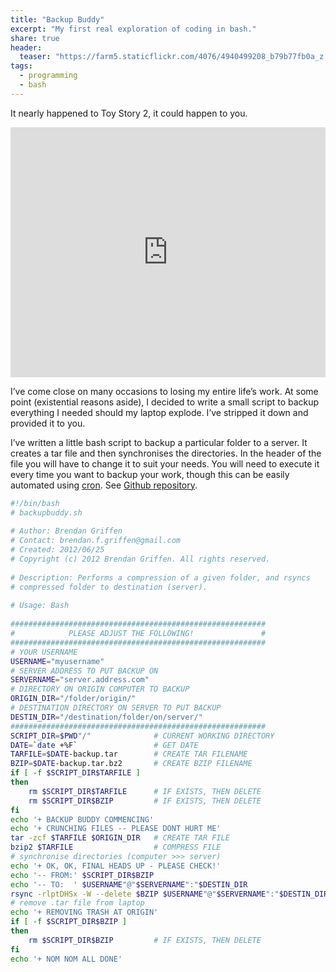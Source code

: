 ```yaml
---
title: "Backup Buddy"
excerpt: "My first real exploration of coding in bash."
share: true
header:
  teaser: "https://farm5.staticflickr.com/4076/4940499208_b79b77fb0a_z.jpg"
tags:
  - programming
  - bash
---
```


It nearly happened to Toy Story 2, it could happen to you. 

<iframe width="100%" height="400" src="https://www.youtube.com/embed/yIz9eqwLt9U" frameborder="0" allowfullscreen></iframe>

I’ve come close on many occasions to losing my entire life’s work. At some point (existential reasons aside), I decided to write a small script to backup everything I needed should my laptop explode. I’ve stripped it down and provided it to you.

I’ve written a little bash script to backup a particular folder to a server. It creates a tar file and then synchronises the directories. In the header of the file you will have to change it to suit your needs. You will need to execute it every time you want to backup your work, though this can be easily automated using [cron](https://bradmontgomery.net/blog/automatic-backups-with-cron-tar-and-ssh/#). See [Github repository](https://github.com/bgriffen/backupbuddy).

```bash
#!/bin/bash
# backupbuddy.sh
 
# Author: Brendan Griffen
# Contact: brendan.f.griffen@gmail.com
# Created: 2012/06/25
# Copyright (c) 2012 Brendan Griffen. All rights reserved.
 
# Description: Performs a compression of a given folder, and rsyncs
# compressed folder to destination (server). 
 
# Usage: Bash
 
#########################################################
#            PLEASE ADJUST THE FOLLOWING!               # 
#########################################################
# YOUR USERNAME
USERNAME="myusername"
# SERVER ADDRESS TO PUT BACKUP ON
SERVERNAME="server.address.com"
# DIRECTORY ON ORIGIN COMPUTER TO BACKUP
ORIGIN_DIR="/folder/origin/"
# DESTINATION DIRECTORY ON SERVER TO PUT BACKUP
DESTIN_DIR="/destination/folder/on/server/"
#########################################################
SCRIPT_DIR=$PWD"/"              # CURRENT WORKING DIRECTORY
DATE=`date +%F`                 # GET DATE
TARFILE=$DATE-backup.tar        # CREATE TAR FILENAME
BZIP=$DATE-backup.tar.bz2       # CREATE BZIP FILENAME
if [ -f $SCRIPT_DIR$TARFILE ]
then
    rm $SCRIPT_DIR$TARFILE      # IF EXISTS, THEN DELETE
    rm $SCRIPT_DIR$BZIP         # IF EXISTS, THEN DELETE
fi
echo '+ BACKUP BUDDY COMMENCING'
echo '+ CRUNCHING FILES -- PLEASE DONT HURT ME'
tar -zcf $TARFILE $ORIGIN_DIR   # CREATE TAR FILE
bzip2 $TARFILE                  # COMPRESS FILE
# synchronise directories (computer >>> server)
echo '+ OK, OK, FINAL HEADS UP - PLEASE CHECK!'
echo '-- FROM:' $SCRIPT_DIR$BZIP
echo '-- TO:  ' $USERNAME"@"$SERVERNAME":"$DESTIN_DIR
rsync -rlptDHSx -W --delete $BZIP $USERNAME"@"$SERVERNAME":"$DESTIN_DIR
# remove .tar file from laptop
echo '+ REMOVING TRASH AT ORIGIN'
if [ -f $SCRIPT_DIR$BZIP ]
then
    rm $SCRIPT_DIR$BZIP         # IF EXISTS, THEN DELETE
fi
echo '+ NOM NOM ALL DONE'
```